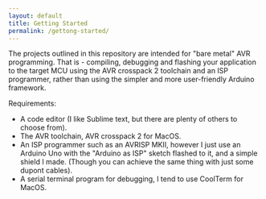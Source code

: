 ```yaml
---
layout: default
title: Getting Started
permalink: /gettong-started/
---
```


The projects outlined in this repository are intended for "bare metal" AVR programming. That is - compiling, debugging and flashing your application to the target MCU using the AVR crosspack 2 toolchain and an ISP programmer, rather than using the simpler and more user-friendly Arduino framework.

Requirements:

- A code editor (I like Sublime text, but there are plenty of others to choose from).
- The AVR toolchain, AVR crosspack 2 for MacOS.
- An ISP programmer such as an AVRISP MKII, however I just use an Arduino Uno with the "Arduino as ISP" sketch flashed to it, and a simple shield I made. (Though you can achieve the same thing with just some dupont cables).
- A serial terminal program for debugging, I tend to use CoolTerm for MacOS.